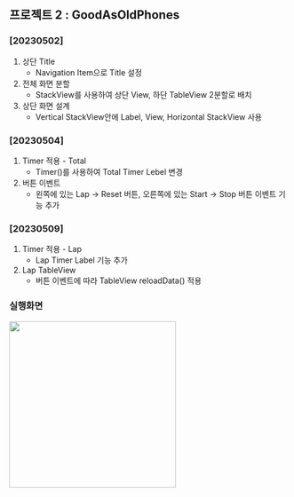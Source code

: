 ## 프로젝트 2 : GoodAsOldPhones

### [20230502]
1. 상단 Title
    - Navigation Item으로 Title 설정
2. 전체 화면 분할
    - StackView를 사용하여 상단 View, 하단 TableView 2분할로 배치
3. 상단 화면 설계
    - Vertical StackView안에 Label, View, Horizontal StackView 사용

### [20230504]
1. Timer 적용 - Total
    - Timer()를 사용하여 Total Timer Lebel 변경
2. 버튼 이벤트
    - 왼쪽에 있는 Lap -> Reset 버튼, 오른쪽에 있는 Start -> Stop 버튼 이벤트 기능 추가

### [20230509]
1. Timer 적용 - Lap
    - Lap Timer Label 기능 추가
2. Lap TableView
    - 버튼 이벤트에 따라 TableView reloadData() 적용

### 실행화면
<img src="./StopWatch_step1.gif" width="300" />

